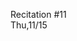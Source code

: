 
<div class="recitation">
<div class="column_date">
<p markdown="block">
Recitation #11 <br>
Thu,11/15
</p>
</div>

<div class="column_recitation">
<p markdown="block">



</p>
</div>

</div>

